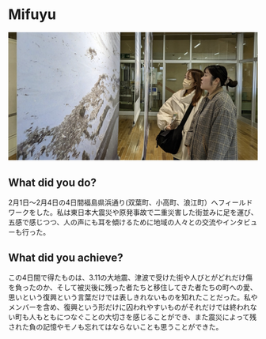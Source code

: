 # Mifuyu
![](../images/mifuyu.jpg)

## What did you do?

2月1日〜2月4日の4日間福島県浜通り(双葉町、小高町、浪江町）へフィールドワークをした。私は東日本大震災や原発事故で二重災害した街並みに足を運び、五感で感じつつ、人の声にも耳を傾けるために地域の人々との交流やインタビューも行った。	

## What did you achieve?

この4日間で得たものは、3.11の大地震、津波で受けた街や人びとがどれだけ傷を負ったのか、そして被災後に残った者たちと移住してきた者たちの町への愛、思いという復興という言葉だけでは表しきれないものを知れたことだった。私やメンバーを含め、復興という形だけに囚われやすいものがそれだけでは終われない町も人もともにつなぐことの大切さを感じることができ、また震災によって残された負の記憶やモノも忘れてはならないことも思うことができた。	